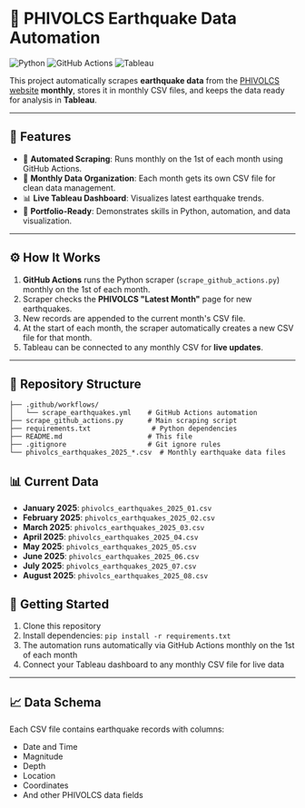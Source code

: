 # 🌋 PHIVOLCS Earthquake Data Automation

![Python](https://img.shields.io/badge/Python-3.11-blue?logo=python)
![GitHub Actions](https://img.shields.io/badge/GitHub%20Actions-Automated%20Scraper-success?logo=githubactions)
![Tableau](https://img.shields.io/badge/Tableau-Live%20Dashboard-orange?logo=tableau)

This project automatically scrapes **earthquake data** from the [PHIVOLCS website](https://earthquake.phivolcs.dost.gov.ph/) **monthly**, stores it in monthly CSV files, and keeps the data ready for analysis in **Tableau**.

---

## 📌 Features
- 🔄 **Automated Scraping**: Runs monthly on the 1st of each month using GitHub Actions.
- 📅 **Monthly Data Organization**: Each month gets its own CSV file for clean data management.
- 📊 **Live Tableau Dashboard**: Visualizes latest earthquake trends.
- 🚀 **Portfolio-Ready**: Demonstrates skills in Python, automation, and data visualization.

---

## ⚙️ How It Works
1. **GitHub Actions** runs the Python scraper (`scrape_github_actions.py`) monthly on the 1st of each month.
2. Scraper checks the **PHIVOLCS "Latest Month"** page for new earthquakes.
3. New records are appended to the current month's CSV file.
4. At the start of each month, the scraper automatically creates a new CSV file for that month.
5. Tableau can be connected to any monthly CSV for **live updates**.

---

## 📁 Repository Structure
```
├── .github/workflows/
│   └── scrape_earthquakes.yml    # GitHub Actions automation
├── scrape_github_actions.py      # Main scraping script
├── requirements.txt               # Python dependencies
├── README.md                     # This file
├── .gitignore                    # Git ignore rules
└── phivolcs_earthquakes_2025_*.csv  # Monthly earthquake data files
```

## 📊 Current Data
- **January 2025**: `phivolcs_earthquakes_2025_01.csv`
- **February 2025**: `phivolcs_earthquakes_2025_02.csv`
- **March 2025**: `phivolcs_earthquakes_2025_03.csv`
- **April 2025**: `phivolcs_earthquakes_2025_04.csv`
- **May 2025**: `phivolcs_earthquakes_2025_05.csv`
- **June 2025**: `phivolcs_earthquakes_2025_06.csv`
- **July 2025**: `phivolcs_earthquakes_2025_07.csv`
- **August 2025**: `phivolcs_earthquakes_2025_08.csv`

## 🚀 Getting Started
1. Clone this repository
2. Install dependencies: `pip install -r requirements.txt`
3. The automation runs automatically via GitHub Actions monthly on the 1st of each month
4. Connect your Tableau dashboard to any monthly CSV file for live data

---

## 📈 Data Schema
Each CSV file contains earthquake records with columns:
- Date and Time
- Magnitude
- Depth
- Location
- Coordinates
- And other PHIVOLCS data fields
